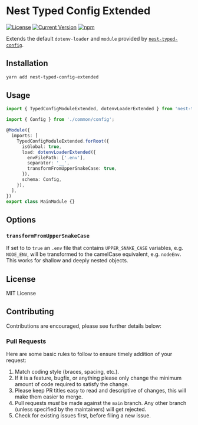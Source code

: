 # Nest Typed Config Extended

[![License][license-image]][license-url]
[![Current Version](https://img.shields.io/npm/v/ewl.svg)](https://www.npmjs.com/package/nest-typed-config-extended)
[![npm](https://img.shields.io/npm/dw/ewl.svg)](https://www.npmjs.com/package/nest-typed-config-extended)

[license-url]: https://opensource.org/licenses/MIT
[license-image]: https://img.shields.io/npm/l/make-coverage-badge.svg

Extends the default `dotenv-loader` and `module` provided by
[`nest-typed-config`](https://www.npmjs.com/package/nest-typed-config).

## Installation

```sh
yarn add nest-typed-config-extended
```

## Usage

```typescript
import { TypedConfigModuleExtended, dotenvLoaderExtended } from 'nest-typed-config-extended';

import { Config } from './common/config';

@Module({
  imports: [
    TypedConfigModuleExtended.forRoot({
      isGlobal: true,
      load: dotenvLoaderExtended({
        envFilePath: ['.env'],
        separator: '__',
        transformFromUpperSnakeCase: true,
      }),
      schema: Config,
    }),
  ],
})
export class MainModule {}
```

## Options

### `transformFromUpperSnakeCase`

If set to to `true` an `.env` file that contains `UPPER_SNAKE_CASE` variables, e.g. `NODE_ENV`, will
be transformed to the camelCase equivalent, e.g. `nodeEnv`. This works for shallow and deeply nested
objects.

## License

MIT License

## Contributing

Contributions are encouraged, please see further details below:

### Pull Requests

Here are some basic rules to follow to ensure timely addition of your request:

1. Match coding style (braces, spacing, etc.).
2. If it is a feature, bugfix, or anything please only change the minimum amount of code required to
   satisfy the change.
3. Please keep PR titles easy to read and descriptive of changes, this will make them easier to
   merge.
4. Pull requests _must_ be made against the `main` branch. Any other branch (unless specified by the
   maintainers) will get rejected.
5. Check for existing issues first, before filing a new issue.

